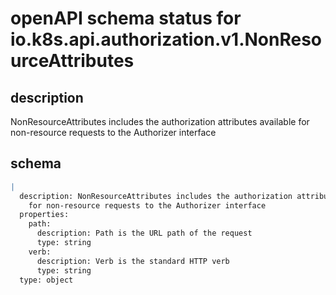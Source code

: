 # openAPI schema status for io.k8s.api.authorization.v1.NonResourceAttributes

## description

NonResourceAttributes includes the authorization attributes available for non-resource requests to the Authorizer interface

## schema

```yaml
|
  description: NonResourceAttributes includes the authorization attributes available
    for non-resource requests to the Authorizer interface
  properties:
    path:
      description: Path is the URL path of the request
      type: string
    verb:
      description: Verb is the standard HTTP verb
      type: string
  type: object

```

